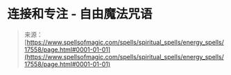 <!--yml

category: 未分类

date: 2024-06-12 18:58:44

-->

# 连接和专注 - 自由魔法咒语

> 来源：[https://www.spellsofmagic.com/spells/spiritual_spells/energy_spells/17558/page.html#0001-01-01](https://www.spellsofmagic.com/spells/spiritual_spells/energy_spells/17558/page.html#0001-01-01)

